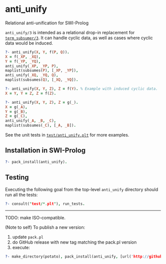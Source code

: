 # anti_unify
Relational anti-unification for SWI-Prolog

`anti_unify/3` is intended as a relational drop-in replacement for [`term_subsumer/3`](https://www.swi-prolog.org/pldoc/doc_for?object=term_subsumer/3). It can handle cyclic data, as well as cases where cyclic data would be induced.

```prolog
?- anti_unify(X, Y, f(P, Q)).
X = f(_XP, _XQ),
Y = f(_YP, _YQ),
anti_unify(_XP, _YP, P),
maplist(subsumes(P), [_XP, _YP]),
anti_unify(_XQ, _YQ, Q),
maplist(subsumes(Q), [_XQ, _YQ]).

?- anti_unify(X, Y, Z), Z = f(Y). % Example with induced cyclic data.
X = Y, Y = Z, Z = f(Z).

?- anti_unify(X, Y, Z), Z = g(_).
X = g(_A),
Y = g(_B),
Z = g(_C),
anti_unify(_A, _B, _C),
maplist(subsumes(_C), [_A, _B]).
```

See the unit tests in [`test/anti_unify.plt`](test/anti_unify.plt) for more examples.

## Installation in SWI-Prolog

```prolog
?- pack_install(anti_unify).
```

## Testing

Executing the following goal from the top-level `anti_unify` directory should run all the tests:
```prolog
?- consult("test/*.plt"), run_tests.
```

---

TODO: make ISO-compatible.

(Note to self) To publish a new version:
1. update `pack.pl`
2. do GitHub release with new tag matching the pack.pl version
3. execute:
```prolog
?- make_directory(potato), pack_install(anti_unify, [url('http://github.com/GeoffChurch/anti_unify/archive/13.17.zip'), package_directory(potato)]).
```
